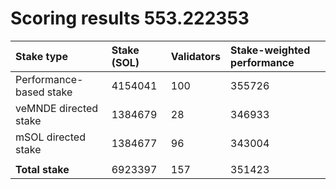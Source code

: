 # Scoring results 553.222353

| Stake type              | Stake (SOL) | Validators | Stake-weighted performance |
|:------------------------|:------------|:-----------|:---------------------------|
| Performance-based stake | 4154041     | 100        | 355726                     |
| veMNDE directed stake   | 1384679     | 28         | 346933                     |
| mSOL directed stake     | 1384677     | 96         | 343004                     |
|                         |             |            |                            |
| **Total stake**         | 6923397     | 157        | 351423                     |
